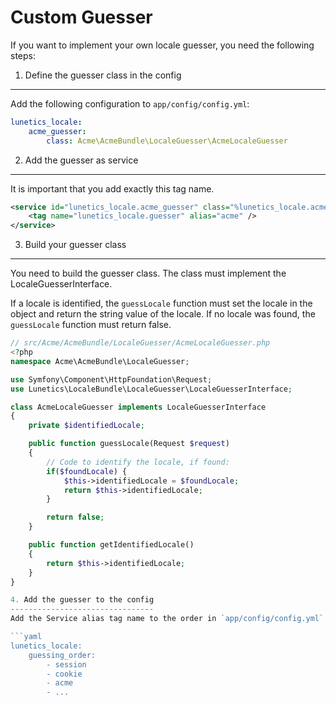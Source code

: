 Custom Guesser
==============
If you want to implement your own locale guesser, you need the following steps:

1. Define the guesser class in the config
-----------------------------------------
Add the following configuration to `app/config/config.yml`:

``` yaml
lunetics_locale:    
    acme_guesser:
        class: Acme\AcmeBundle\LocaleGuesser\AcmeLocaleGuesser
```

2. Add the guesser as service
------------------
It is important that you add exactly this tag name.
``` xml
<service id="lunetics_locale.acme_guesser" class="%lunetics_locale.acme_guesser.class%">
    <tag name="lunetics_locale.guesser" alias="acme" />
</service>
```

3. Build your guesser class
--------------------------
You need to build the guesser class. The class must implement the LocaleGuesserInterface.

If a locale is identified, the `guessLocale` function must set the locale in the object and return the string value of the locale.
If no locale was found, the `guessLocale` function must return false.

``` php
// src/Acme/AcmeBundle/LocaleGuesser/AcmeLocaleGuesser.php
<?php
namespace Acme\AcmeBundle\LocaleGuesser;

use Symfony\Component\HttpFoundation\Request;
use Lunetics\LocaleBundle\LocaleGuesser\LocaleGuesserInterface;

class AcmeLocaleGuesser implements LocaleGuesserInterface
{
    private $identifiedLocale;

    public function guessLocale(Request $request)
    {
        // Code to identify the locale, if found:
        if($foundLocale) {
            $this->identifiedLocale = $foundLocale;
            return $this->identifiedLocale;
        }

        return false;
    }

    public function getIdentifiedLocale()
    {
        return $this->identifiedLocale;
    }
}

4. Add the guesser to the config
--------------------------------
Add the Service alias tag name to the order in `app/config/config.yml`:

```yaml
lunetics_locale:
    guessing_order:
        - session
        - cookie
        - acme
        - ...
```

